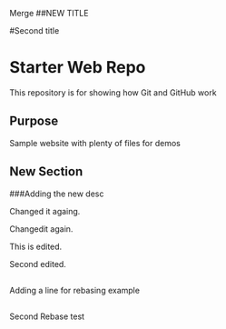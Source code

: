 Merge
##NEW TITLE

#Second title
# Starter Web Repo

This repository is for showing how Git and GitHub work

## Purpose

Sample website with plenty of files for demos

## New Section


###Adding the new desc

Changed it againg.


Changedit again.

This is edited.

Second edited.
##
Adding a line for rebasing example
##
Second Rebase test
